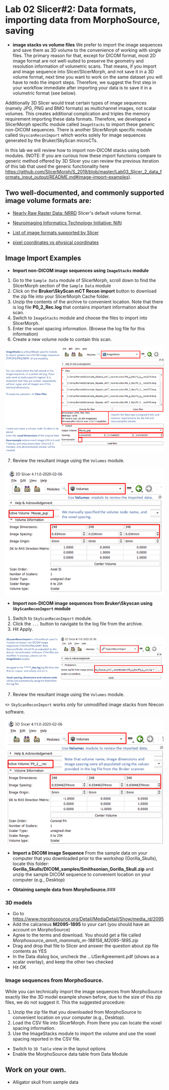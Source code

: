# Lab 02 Slicer#2: Data formats, importing data from MorphoSource, saving
* **image stacks vs volume files** We prefer to import the image sequences and save them as 3D volume to the convenience of working with single files. The primary reason for that, except for DICOM format, most 2D image format are not well-suited to preserve the geometry and resolution information of volumetric scans. That means, if you import and image sequence into Slicer/SlicerMorph, and not save it in a 3D volume format, next time you want to work on the same dataset you will have to redo the import steps. Therefore, we suggest the first step in your workflow immediate after importing your data is to save it in a volumetric format (see below).  

Additionally 3D Slicer would treat certain types of image sequences (namely JPG, PNG and BMO formats) as multichannel images, not scalar volumes. This creates additional complication and triples the memory requirement importing these data formats. Therefore, we developed a SlicerMorph specific module called `ImageStacks` to import these generic non-DICOM sequences. There is another SlicerMorph specific module called `SkyscanReconImport` which works solely for image sequences generated by the Bruker/SkyScan microCTs. 

In this lab we will review how to import non-DICOM stacks using both modules. (NOTE: If you are curious how these import functions compare to generic method offered by 3D Slicer you can review the previous iteration of this lab that used the generic functionality here https://github.com/SlicerMorph/S_2019/blob/master/Lab03_Slicer_2_data_formats_input_output/README.md#image-import-examples). 

## Two well-documented, and commonly supported image volume formats are:
* [Nearly Raw Raster Data: NRRD](http://teem.sourceforge.net/nrrd/format.html) Slicer's default volume format. 
* [Neuroimaging Informatics Technology Initiative: Nifti](https://nifti.nimh.nih.gov/)

* [List of image formats supported by Slicer](https://www.slicer.org/wiki/Documentation/Nightly/SlicerApplication/SupportedDataFormat)
* [pixel coordinates vs physical coordinates](https://www.slicer.org/wiki/Coordinate_systems)

## Image Import Examples
* **Import non-DICOM image sequences using `ImageStacks` module**
1. Go to the `Sample Data` module of SlicerMorph, scroll down to find the SlicerMorph section of the `Sample Data` module 
2. Click on the **Bruker\SkyScan mCT Recon import** button to download the zip file into your SlicerMorph Cache folder. 
3. Unzip the contents of the archive to convenient location. Note that there is log file **P0_2_Rec.log** that contains important information about the scan. 
4. Switch to `ImageStacks` module and choose the files to import into SlicerMorph. 
5. Enter the voxel spacing information. (Browse the log file for this information)
5. Create a new volume node to contain this scan. 

<img src='images/ImageStacks1.PNG'>

7. Review the resultant image using the `Volumes` module.

<img src='images/Volumes1.PNG'>


* **Import non-DICOM image sequences from Bruker\Skyscan using `SkyScanReconImport` module**
1. Switch to `SkyScanReconImport` module.
2. Click the `...` button to navigate to the log file from the archive.
3. Hit Apply.

<img src='images/SkyScanReconImport.PNG'>

7. Review the resultant image using the `Volumes` module.

:pencil2: `SkyScanReconImport` works only for unmodified image stacks from Nrecon software. 

<img src='images/Volumes2.PNG'>


* **Import a DICOM image Sequence**
From the sample data on your computer that you downloaded prior to the workshop (Gorilla_Skulls), locate this folder:
**Gorilla_Skulls/DICOM_samples/Smithsonian_Gorilla_Skull.zip** and unzip the sample DICOM sequence to convenient location on your computer (e.g., Desktop)


* **Obtaining sample data from MorphoSource.**### 
 ### 3D models
  * Go to https://www.morphosource.org/Detail/MediaDetail/Show/media_id/2095
  * Add the calcaneus **M2095-1895** to your cart (you should have an account on MorphoSource)
  * Agree to the terms and download. You should get a file called *Morphosource_amnh_mammals_m-188156_M2095-1895.zip*
  * Drag and drop that file to Slicer and answer the question about zip file contents as YES
  * In the Data dialog box, uncheck the ...USerAgreement.pdf (shows as a scalar overlay), and keep the other two checked
  * Hit OK
### Image sequences from MorphoSource.
 While you can technically import the image sequences from MorphoSource exactly like the 3D model example shown before, due to the size of this zip files, we do not suggest it. This the suggested procedure:
 1. Unzip the zip file that you downloaded from MorphoSource to convenient location on your computer (e.g., Desktop). 
 2. Load the CSV file into SlicerMorph. From there you can locate the voxel spacing information.
 3. Use the ImageStacks module to import the volume and use the voxel spacing reported in the CSV file.
 
  * Switch to `3D Table` view in the layout options
  * Enable the MorphoSource data table from Data Module
  
 ## Work on your own. 
 * Alligator skull from sample data 
 
  
